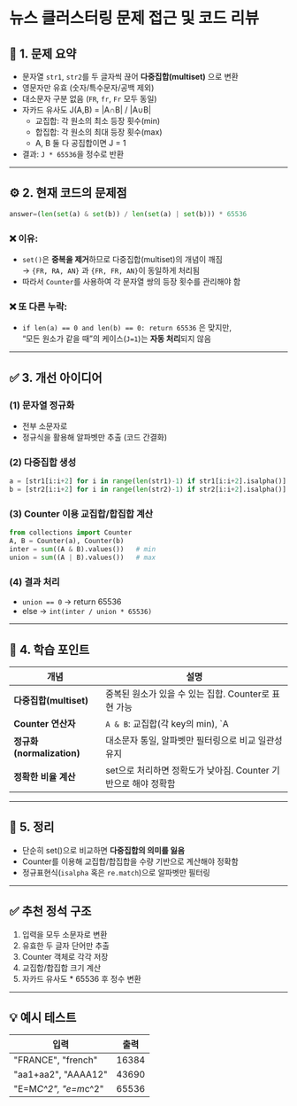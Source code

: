 # 뉴스 클러스터링 문제 접근 및 코드 리뷰

## 🧩 1. 문제 요약
- 문자열 `str1`, `str2`를 두 글자씩 끊어 **다중집합(multiset)** 으로 변환
- 영문자만 유효 (숫자/특수문자/공백 제외)
- 대소문자 구분 없음 (`FR`, `fr`, `Fr` 모두 동일)
- 자카드 유사도 J(A,B) = |A∩B| / |A∪B|
  - 교집합: 각 원소의 최소 등장 횟수(min)
  - 합집합: 각 원소의 최대 등장 횟수(max)
  - A, B 둘 다 공집합이면 J = 1
- 결과: `J * 65536`을 정수로 반환

---

## ⚙️ 2. 현재 코드의 문제점
```python
answer=(len(set(a) & set(b)) / len(set(a) | set(b))) * 65536
```
### ❌ 이유:
- `set()`은 **중복을 제거**하므로 다중집합(multiset)의 개념이 깨짐  
  → `{FR, RA, AN}` 과 `{FR, FR, AN}`이 동일하게 처리됨
- 따라서 `Counter`를 사용하여 각 문자열 쌍의 등장 횟수를 관리해야 함

### ❌ 또 다른 누락:
- `if len(a) == 0 and len(b) == 0: return 65536` 은 맞지만,  
  “모든 원소가 같을 때”의 케이스(`J=1`)는 **자동 처리**되지 않음

---

## ✅ 3. 개선 아이디어
### (1) 문자열 정규화
- 전부 소문자로
- 정규식을 활용해 알파벳만 추출 (코드 간결화)

### (2) 다중집합 생성
```python
a = [str1[i:i+2] for i in range(len(str1)-1) if str1[i:i+2].isalpha()]
b = [str2[i:i+2] for i in range(len(str2)-1) if str2[i:i+2].isalpha()]
```

### (3) Counter 이용 교집합/합집합 계산
```python
from collections import Counter
A, B = Counter(a), Counter(b)
inter = sum((A & B).values())   # min
union = sum((A | B).values())   # max
```

### (4) 결과 처리
- `union == 0` → return 65536
- else → `int(inter / union * 65536)`

---

## 🧠 4. 학습 포인트
| 개념 | 설명 |
|------|------|
| **다중집합(multiset)** | 중복된 원소가 있을 수 있는 집합. Counter로 표현 가능 |
| **Counter 연산자** | `A & B`: 교집합(각 key의 min), `A | B`: 합집합(각 key의 max) |
| **정규화(normalization)** | 대소문자 통일, 알파벳만 필터링으로 비교 일관성 유지 |
| **정확한 비율 계산** | set으로 처리하면 정확도가 낮아짐. Counter 기반으로 해야 정확함 |

---

## 🧾 5. 정리
- 단순히 set()으로 비교하면 **다중집합의 의미를 잃음**
- Counter를 이용해 교집합/합집합을 수량 기반으로 계산해야 정확함
- 정규표현식(`isalpha` 혹은 `re.match`)으로 알파벳만 필터링

---

## ✅ 추천 정석 구조
1. 입력을 모두 소문자로 변환  
2. 유효한 두 글자 단어만 추출  
3. Counter 객체로 각각 저장  
4. 교집합/합집합 크기 계산  
5. 자카드 유사도 * 65536 후 정수 변환

---

## 💡 예시 테스트
| 입력 | 출력 |
|------|------|
| "FRANCE", "french" | 16384 |
| "aa1+aa2", "AAAA12" | 43690 |
| "E=M*C^2", "e=m*c^2" | 65536 |
